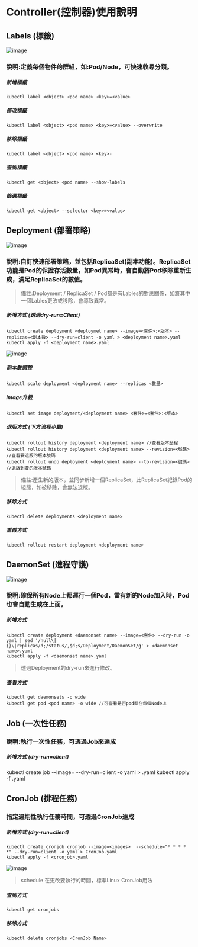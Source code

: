 # Controller(控制器)使用說明
## Labels (標籤)
![image](https://user-images.githubusercontent.com/39659664/223018499-9863ebad-2239-424f-9ea1-62ff4983df51.png)
### 說明:定義每個物件的群組，如:Pod/Node，可快速收尋分類。
##### 新增標籤
    kubectl label <object> <pod name> <key>=<value>
##### 修改標籤
    kubectl label <object> <pod name> <key>=<value> --overwrite
##### 移除標籤
    kubectl label <object> <pod name> <key>-
##### 查詢標籤
    kubectl get <object> <pod name> --show-labels    
##### 篩選標籤
    kubectl get <object> --selector <key>=<value>
## Deployment (部署策略)
![image](https://user-images.githubusercontent.com/39659664/223021971-28a61756-c518-4702-acd1-10fa7ae686e7.png)
### 說明:自訂快速部署策略，並包括ReplicaSet(副本功能)。ReplicaSet功能是Pod的保證存活數量，如Pod異常時，會自動將Pod移除重新生成，滿足ReplicaSet的數值。
> 備註:Deployment / ReplicaSet / Pod都是有Lables的對應關係，如將其中一個Lables更改或移除，會導致異常。
##### 新增方式 (透過dry-run=Client)
    kubectl create deployment <deploymet name> --image=<套件>:<版本> --replicas=<副本數> --dry-run=client -o yaml > <deployment name>.yaml
    kubectl apply -f <deployment name>.yaml
![image](https://user-images.githubusercontent.com/39659664/223052474-2f963262-a9e7-4fe2-ab53-a0d2446c8866.png)
##### 副本數調整
    kubectl scale deployment <deployment name> --replicas <數量>
##### Image升級
    kubectl set image deployment/<deployment name> <套件>=<套件>:<版本>
##### 退版方式 (下方流程步驟)
    kubectl rollout history deployment <deployment name> //查看版本歷程
    kubectl rollout history deployment <deployment name> --revision=<號碼> //查看要退版的版本號碼
    kubectl rollout undo deployment <deployment name> --to-revision=<號碼> //退版到要的版本號碼
> 備註:產生新的版本，並同步新增一個ReplicaSet，此ReplicaSet紀錄Pod的組態，如被移除，會無法退版。
##### 移除方式
    kubectl delete deployments <deployment name>
##### 重啟方式
    kubectl rollout restart deployment <deployment name>
## DaemonSet (進程守護)
![image](https://user-images.githubusercontent.com/39659664/223023844-79d31c33-fb8c-429d-a335-58c087171f9d.png)
### 說明:確保所有Node上都運行一個Pod，當有新的Node加入時，Pod也會自動生成在上面。
##### 新增方式
    kubectl create deployment <daemonset name> --image=<套件> --dry-run -o yaml | sed '/null\|{}\|replicas/d;/status/,$d;s/Deployment/DaemonSet/g' > <daemonset name>.yaml
    kubectl apply -f <daemonset name>.yaml
> 透過Deployment的dry-run來進行修改。
##### 查看方式
    kubectl get daemonsets -o wide
    kubectl get pod <pod name> -o wide //可查看是否pod都在每個Node上
## Job (一次性任務)
### 說明:執行一次性任務，可透過Job來達成
##### 新增方式 (dry-run=client)
kubectl create job <job name> --image=<images> --dry-run=client -o yaml > <Job name>.yaml
kubectl apply -f <job name>.yaml
## CronJob (排程任務)
### 指定週期性執行任務時間，可透過CronJob達成
##### 新增方式 (dry-run=client)
    kubectl create cronjob cronjob --image=<images>  --schedule="* * * * *" --dry-run=client -o yaml > CronJob.yaml
    kubectl apply -f <cronjob>.yaml
![image](https://user-images.githubusercontent.com/39659664/223049956-3e0d1445-cc93-4002-8eb3-f83848f37973.png)    
> schedule 在更改要執行的時間，標準Linux CronJob用法
##### 查詢方式
    kubectl get cronjobs
##### 移除方式
    kubectl delete cronjobs <CronJob Name>
